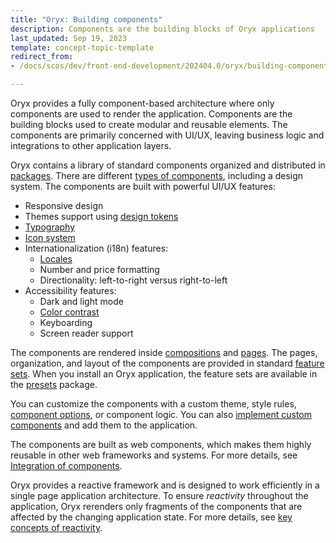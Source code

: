 ```yaml
---
title: "Oryx: Building components"
description: Components are the building blocks of Oryx applications
last_updated: Sep 19, 2023
template: concept-topic-template
redirect_from:
- /docs/scos/dev/front-end-development/202404.0/oryx/building-components/oryx-building-components.html

---
```


Oryx provides a fully component-based architecture where only components are used to render the application. Components are the building blocks used to create modular and reusable elements. The components are primarily concerned with UI/UX, leaving business logic and integrations to other application layers.

Oryx contains a library of standard components organized and distributed in [packages](/docs/dg/dev/frontend-development/{{page.version}}/oryx/getting-started/oryx-packages.html). There are different [types of components](/docs/dg/dev/frontend-development/{{page.version}}/oryx/building-components/oryx-component-types.html), including a design system. The components are built with powerful UI/UX features:

- Responsive design
- Themes support using [design tokens](/docs/dg/dev/frontend-development/{{page.version}}/oryx/building-applications/styling/oryx-design-tokens.html)
- [Typography](/docs/dg/dev/frontend-development/{{page.version}}/oryx/building-applications/styling/oryx-typography.html)
- [Icon system](/docs/dg/dev/frontend-development/{{page.version}}/oryx/building-applications/styling/oryx-icon-system.html)
- Internationalization (i18n) features:
  - [Locales](/docs/dg/dev/frontend-development/{{page.version}}/oryx/architecture/dependency-injection/oryx-service-layer.html)
  - Number and price formatting
  - Directionality: left-to-right versus right-to-left
- Accessibility features:
  - Dark and light mode
  - [Color contrast](/docs/dg/dev/frontend-development/{{page.version}}/oryx/building-applications/styling/oryx-color-system.html)
  - Keyboarding
  - Screen reader support

The components are rendered inside [compositions](/docs/dg/dev/frontend-development/{{page.version}}/oryx/building-pages/oryx-compositions.html) and [pages](/docs/dg/dev/frontend-development/{{page.version}}/oryx/building-pages/oryx-pages.html). The pages, organization, and layout of the components are provided in standard [feature sets](/docs/dg/dev/frontend-development/{{page.version}}/oryx/building-applications/oryx-feature-sets.html). When you install an Oryx application, the feature sets are available in the [presets](/docs/dg/dev/frontend-development/{{page.version}}/oryx/building-applications/oryx-presets.html) package.

You can customize the components with a custom theme, style rules, [component options](/docs/dg/dev/frontend-development/{{page.version}}/oryx/building-components/oryx-managing-component-options.html), or component logic. You can also [implement custom components](/docs/dg/dev/frontend-development/{{page.version}}/oryx/building-components/oryx-implementing-components.html) and add them to the application.

The components are built as web components, which makes them highly reusable in other web frameworks and systems. For more details, see [Integration of components](/docs/dg/dev/frontend-development/{{page.version}}/oryx/building-components/oryx-integrating-components.html).

Oryx provides a reactive framework and is designed to work efficiently in a single page application architecture. To ensure *reactivity* throughout the application, Oryx rerenders only  fragments of the components that are affected by the changing application state. For more details, see [key concepts of reactivity](/docs/dg/dev/frontend-development/{{page.version}}/oryx/architecture/reactivity/key-concepts-of-reactivity.html).

